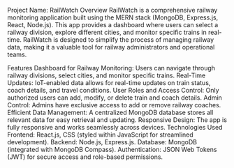 Project Name: RailWatch
Overview
RailWatch is a comprehensive railway monitoring application built using the MERN stack (MongoDB, Express.js, React, Node.js). This app provides a dashboard where users can select a railway division, explore different cities, and monitor specific trains in real-time. RailWatch is designed to simplify the process of managing railway data, making it a valuable tool for railway administrators and operational teams.

Features
Dashboard for Railway Monitoring: Users can navigate through railway divisions, select cities, and monitor specific trains.
Real-Time Updates: IoT-enabled data allows for real-time updates on train status, coach details, and travel conditions.
User Roles and Access Control: Only authorized users can add, modify, or delete train and coach details.
Admin Control: Admins have exclusive access to add or remove railway coaches.
Efficient Data Management: A centralized MongoDB database stores all relevant data for easy retrieval and updating.
Responsive Design: The app is fully responsive and works seamlessly across devices.
Technologies Used
Frontend: React.js, CSS (styled within JavaScript for streamlined development).
Backend: Node.js, Express.js.
Database: MongoDB (integrated with MongoDB Compass).
Authentication: JSON Web Tokens (JWT) for secure access and role-based permissions.
